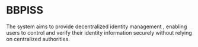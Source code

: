 # BBPISS
The system aims to provide decentralized identity management , enabling users to control and verify their identity information securely without relying on centralized authorities. 
